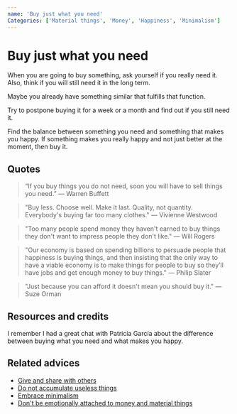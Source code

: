 ```yaml
---
name: 'Buy just what you need'
Categories: ['Material things', 'Money', 'Happiness', 'Minimalism']
---
```

# Buy just what you need

When you are going to buy something, ask yourself if you really need it. Also, think if you will still need it in the long term.

Maybe you already have something similar that fulfills that function.

Try to postpone buying it for a week or a month and find out if you still need it.

Find the balance between something you need and something that makes you happy. If something makes you really happy and not just better at the moment, then buy it.

## Quotes

> “If you buy things you do not need, soon you will have to sell things you need.” ― Warren Buffett

> "Buy less. Choose well. Make it last. Quality, not quantity. Everybody's buying far too many clothes." ― Vivienne Westwood

> "Too many people spend money they haven't earned to buy things they don't want to impress people they don't like." ― Will Rogers

> "Our economy is based on spending billions to persuade people that happiness is buying things, and then insisting that the only way to have a viable economy is to make things for people to buy so they’ll have jobs and get enough money to buy things." ― Philip Slater

> "Just because you can afford it doesn't mean you should buy it." ― Suze Orman

## Resources and credits

I remember I had a great chat with Patricia García about the difference between buying what you need and what makes you happy.

## Related advices

- [Give and share with others](../Give%20and%20share%20with%20others/index.md)
- [Do not accumulate useless things](../Do%20not%20accumulate%20useless%20things/index.md)
- [Embrace minimalism](../Embrace%20minimalism/index.md)
- [Don't be emotionally attached to money and material things](../Don't%20be%20emotionally%20attached%20to%20money%20and%20material%20things/index.md)